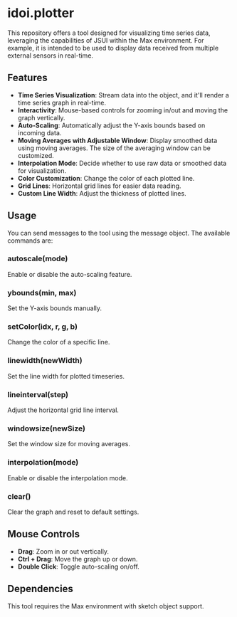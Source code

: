 # idoi.plotter

This repository offers a tool designed for visualizing time series data, leveraging the capabilities of JSUI within the Max environment.
For example, it is intended to be used to display data received from multiple external sensors in real-time.
## Features

- **Time Series Visualization**: Stream data into the object, and it'll render a time series graph in real-time.
- **Interactivity**: Mouse-based controls for zooming in/out and moving the graph vertically.
- **Auto-Scaling**: Automatically adjust the Y-axis bounds based on incoming data.
- **Moving Averages with Adjustable Window**: Display smoothed data using moving averages. The size of the averaging window can be customized.
- **Interpolation Mode**: Decide whether to use raw data or smoothed data for visualization.
- **Color Customization**: Change the color of each plotted line.
- **Grid Lines**: Horizontal grid lines for easier data reading.
- **Custom Line Width**: Adjust the thickness of plotted lines.

## Usage
You can send messages to the tool using the message object. The available commands are:

### autoscale(mode)

Enable or disable the auto-scaling feature.

### ybounds(min, max)

Set the Y-axis bounds manually.

### setColor(idx, r, g, b)

Change the color of a specific line.

### linewidth(newWidth)

Set the line width for plotted timeseries.

### lineinterval(step)

Adjust the horizontal grid line interval.

### windowsize(newSize)

Set the window size for moving averages.

### interpolation(mode)

Enable or disable the interpolation mode.

### clear()

Clear the graph and reset to default settings.

## Mouse Controls

- **Drag**: Zoom in or out vertically.
- **Ctrl + Drag**: Move the graph up or down.
- **Double Click**: Toggle auto-scaling on/off.

## Dependencies

This tool requires the Max environment with sketch object support.
